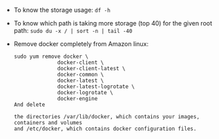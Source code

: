 * To know the storage usage: `df -h` 

* To know which path is taking more storage (top 40) for the given root path: `sudo du -x / | sort -n | tail -40`

* Remove docker completely from Amazon linux: 

      sudo yum remove docker \
                    docker-client \
                    docker-client-latest \
                    docker-common \
                    docker-latest \
                    docker-latest-logrotate \
                    docker-logrotate \
                    docker-engine
      And delete

      the directories /var/lib/docker, which contains your images, containers and volumes
      and /etc/docker, which contains docker configuration files.
